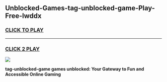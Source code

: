 
## Unblocked-Games-tag-unblocked-game-Play-Free-lwddx
<h3>
<a href="https://premium76.site?title=tag-unblocked-game&ref=24M">CLICK TO PLAY</a></h3>
<hr>

<h3>
<a href="https://premium76.site?title=tag-unblocked-game&ref=24M">CLICK 2 PLAY</a>
  
</h3>

<a href="https://premium76.site?title=tag-unblocked-game&ref=24M"><img src="https://clearcache.store/games.png"></a>


**tag-unblocked-game games unblocked: Your Gateway to Fun and Accessible Online Gaming**
